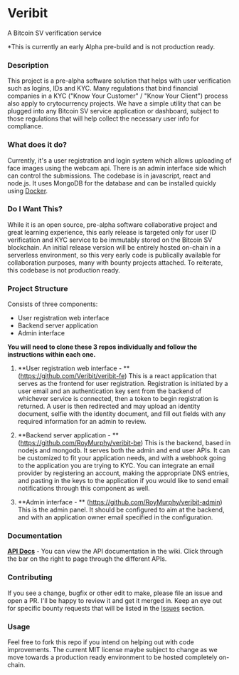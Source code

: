 # Veribit
A Bitcoin SV verification service

*This is currently an early Alpha pre-build and is not production ready.

### Description
This project is a pre-alpha software solution that helps with user verification such as logins, IDs and KYC. Many regulations that bind financial companies in a KYC ("Know Your Customer" / "Know Your Client") process also apply to crytocurrency projects. We have a simple utility that can be plugged into any Bitcoin SV service application or dashboard, subject to those regulations that will help collect the necessary user info for compliance.

### What does it do?
Currently, it's a user registration and login system which allows uploading of face images using the webcam api. There is an admin interface side which can control the submissions. The codebase is in javascript, react and node.js. It uses MongoDB for the database and can be installed quickly using [Docker](https://docker.com/).


### Do I Want This?

While it is an open source, pre-alpha software collaborative project and great learning experience, this early release is targeted only for user ID verification and KYC service to be immutably stored on the Bitcoin SV blockchain. An initial release version will be entirely hosted on-chain in a serverless environment, so this very early code is publically available for collaboration purposes, many with bounty projects attached. To reiterate, this codebase is not production ready. 

### Project Structure

Consists of three components:
* User registration web interface
* Backend server application
* Admin interface


**You will need to clone these 3 repos individually and follow the instructions within each one.**

1. **User registration web interface - **
(https://github.com/Veribit/veribit-fe)   This is a react application that serves as the frontend for user registration. Registration is initiated by a user email and an authentication key sent from the backend of whichever service is connected, then a token to begin registration is returned. A user is then redirected and may upload an identity document, selfie with the identity document, and fill out fields with any required information for an admin to review.

2. **Backend server application - **
(https://github.com/RoyMurphy/veribit-be)   This is the backend, based in nodejs and mongodb. It serves both the admin and end user APIs. It can be customized to fit your application needs, and with a webhook going to the application you are trying to KYC. You can integrate an email provider by registering an account, making the appropriate DNS entries, and pasting in the keys to the application if you would like to send email notifications through this component as well.

3. **Admin interface - **
(https://github.com/RoyMurphy/veribit-admin)  This is the admin panel. It should be configured to aim at the backend, and with an application owner email specified in the configuration.

### Documentation

[**API Docs**](https://github.com/RoyMurphy/Veribit/wiki) - You can view the API documentation in the wiki. Click through the bar on the right to page through the different APIs.

### Contributing

If you see a change, bugfix or other edit to make, please file an issue and open a PR. I'll be happy to review it and get it merged in. Keep an eye out for specific bounty requests that will be listed in the [Issues](https://github.com/RoyMurphy/Veribit/issues) section.

### Usage

Feel free to fork this repo if you intend on helping out with code improvements. The current MIT license maybe subject to change as we move towards a production ready environment to be hosted completely on-chain.